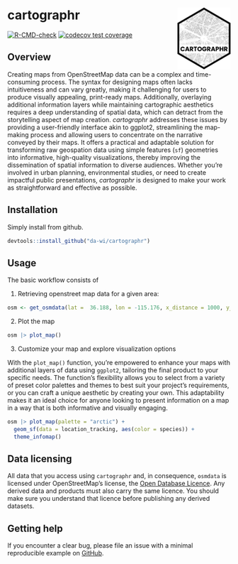 <!-- README.md is generated from README.Rmd. Please edit that file -->

# cartographr <a href='https://da-wi.github.io/cartographr'><img src="man/figures/logo.png" align="right" height="139" /></a>

[![R-CMD-check](https://github.com/da-wi/cartographr/actions/workflows/R-CMD-check.yaml/badge.svg)](https://github.com/da-wi/cartographr/actions/workflows/R-CMD-check.yaml)
[![codecov test
coverage](https://codecov.io/gh/da-wi/cartographr/branch/develop/graph/badge.svg)](https://app.codecov.io/gh/da-wi/cartographr?branch=develop)

## Overview

Creating maps from OpenStreetMap data can be a complex and
time-consuming process. The syntax for designing maps often lacks
intuitiveness and can vary greatly, making it challenging for users to
produce visually appealing, print-ready maps. Additionally, overlaying
additional information layers while maintaining cartographic aesthetics
requires a deep understanding of spatial data, which can detract from
the storytelling aspect of map creation. *cartographr* addresses these
issues by providing a user-friendly interface akin to ggplot2,
streamlining the map-making process and allowing users to concentrate on
the narrative conveyed by their maps. It offers a practical and
adaptable solution for transforming raw geospation data using simple
features (`sf`) geometries into informative, high-quality
visualizations, thereby improving the dissemination of spatial
information to diverse audiences. Whether you’re involved in urban
planning, environmental studies, or need to create impactful public
presentations, *cartographr* is designed to make your work as
straightforward and effective as possible.

## Installation

Simply install from github.

``` r
devtools::install_github("da-wi/cartographr")
```

## Usage

The basic workflow consists of

1.  Retrieving openstreet map data for a given area:

``` r
osm <- get_osmdata(lat =  36.188, lon = -115.176, x_distance = 1000, y_distance = 1000)
```

2.  Plot the map

``` r
osm |> plot_map()
```

3.  Customize your map and explore visualization options

With the `plot_map()` function, you’re empowered to enhance your maps
with additional layers of data using `ggplot2`, tailoring the final
product to your specific needs. The function’s flexibility allows you to
select from a variety of preset color palettes and themes to best suit
your project’s requirements, or you can craft a unique aesthetic by
creating your own. This adaptability makes it an ideal choice for anyone
looking to present information on a map in a way that is both
informative and visually engaging.

``` r
osm |> plot_map(palette = "arctic") +
  geom_sf(data = location_tracking, aes(color = species)) +
  theme_infomap()
```

## Data licensing

All data that you access using `cartographr` and, in consequence,
`osmdata` is licensed under OpenStreetMap’s license, the
<a href="https://wiki.osmfoundation.org/wiki/Licence">Open Database
Licence</a>. Any derived data and products must also carry the same
licence. You should make sure you understand that licence before
publishing any derived datasets.

## Getting help

If you encounter a clear bug, please file an issue with a minimal
reproducible example on
<a href="https://github.com/da-wi/cartographr/issues">GitHub</a>.
